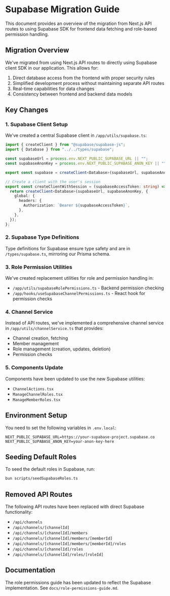 # Supabase Migration Guide

This document provides an overview of the migration from Next.js API routes to using Supabase SDK for frontend data fetching and role-based permission handling.

## Migration Overview

We've migrated from using Next.js API routes to directly using Supabase client SDK in our application. This allows for:

1. Direct database access from the frontend with proper security rules
2. Simplified development process without maintaining separate API routes
3. Real-time capabilities for data changes
4. Consistency between frontend and backend data models

## Key Changes

### 1. Supabase Client Setup

We've created a central Supabase client in `/app/utils/supabase.ts`:

```typescript
import { createClient } from "@supabase/supabase-js";
import { Database } from "../../types/supabase";

const supabaseUrl = process.env.NEXT_PUBLIC_SUPABASE_URL || "";
const supabaseAnonKey = process.env.NEXT_PUBLIC_SUPABASE_ANON_KEY || "";

export const supabase = createClient<Database>(supabaseUrl, supabaseAnonKey);

// Create a client with the user's session
export const createClientWithSession = (supabaseAccessToken: string) => {
  return createClient<Database>(supabaseUrl, supabaseAnonKey, {
    global: {
      headers: {
        Authorization: `Bearer ${supabaseAccessToken}`,
      },
    },
  });
};
```

### 2. Supabase Type Definitions

Type definitions for Supabase ensure type safety and are in `/types/supabase.ts`, mirroring our Prisma schema.

### 3. Role Permission Utilities

We've created replacement utilities for role and permission handling in:

- `/app/utils/supabaseRolePermissions.ts` - Backend permission checking
- `/app/hooks/useSupabaseChannelPermissions.ts` - React hook for permission checks

### 4. Channel Service

Instead of API routes, we've implemented a comprehensive channel service in `/app/utils/channelService.ts` that provides:

- Channel creation, fetching
- Member management
- Role management (creation, updates, deletion)
- Permission checks

### 5. Components Update

Components have been updated to use the new Supabase utilities:

- `ChannelActions.tsx`
- `ManageChannelRoles.tsx`
- `ManageMemberRoles.tsx`

## Environment Setup

You need to set the following variables in `.env.local`:

```
NEXT_PUBLIC_SUPABASE_URL=https://your-supabase-project.supabase.co
NEXT_PUBLIC_SUPABASE_ANON_KEY=your-anon-key-here
```

## Seeding Default Roles

To seed the default roles in Supabase, run:

```bash
bun scripts/seedSupabaseRoles.ts
```

## Removed API Routes

The following API routes have been replaced with direct Supabase functionality:

- `/api/channels`
- `/api/channels/[channelId]`
- `/api/channels/[channelId]/members`
- `/api/channels/[channelId]/members/[memberId]`
- `/api/channels/[channelId]/members/[memberId]/roles`
- `/api/channels/[channelId]/roles`
- `/api/channels/[channelId]/roles/[roleId]`

## Documentation

The role permissions guide has been updated to reflect the Supabase implementation. See `docs/role-permissions-guide.md`.

